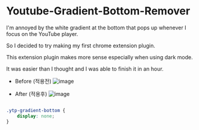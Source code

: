 # Youtube-Gradient-Bottom-Remover

I'm annoyed by the white gradient at the bottom that pops up whenever I focus on the YouTube player.

So I decided to try making my first chrome extension plugin.

This extension plugin makes more sense especially when using dark mode.

It was easier than I thought and I was able to finish it in an hour.

- Before (적용전)
![image](https://user-images.githubusercontent.com/16584265/198887512-fb853a8c-8c73-46a4-82e9-afecea0f9dd5.png)

- After (적용후)
![image](https://user-images.githubusercontent.com/16584265/198887626-ebdb7f22-18bd-40aa-93c9-bfe27221aa4a.png)

```css

.ytp-gradient-bottom {
	display: none;
}

```
